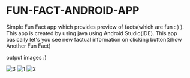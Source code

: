 # FUN-FACT-ANDROID-APP
 Simple Fun Fact app which provides preview of facts(which are fun : ) ). This app is created by using java using Android Studio(IDE). This app basically let's you see new factual information on clicking button(Show Another Fun Fact)
 
 output images :)
 
 
![3](https://user-images.githubusercontent.com/89010692/235317267-11c20052-81b1-472b-8bc8-0f4dbf9fb172.jpg)
![1](https://user-images.githubusercontent.com/89010692/235317269-871af667-94b3-4034-9bd3-93650cb1305e.jpg)
![2](https://user-images.githubusercontent.com/89010692/235317272-911b18c7-f2d0-42ce-889a-f392c05b7e7c.jpg)

